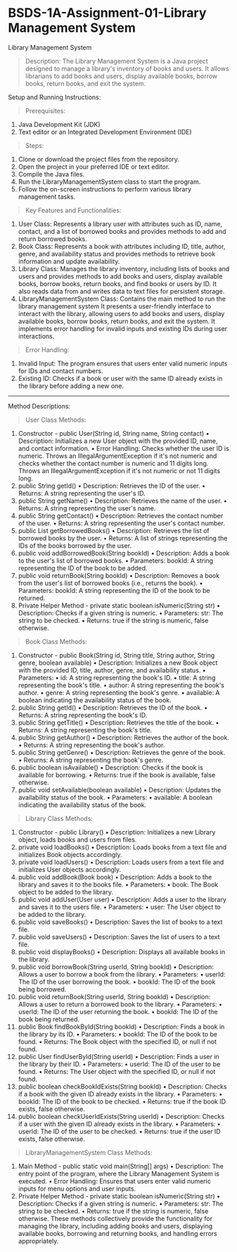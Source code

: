 # BSDS-1A-Assignment-01-Library Management System
Library Management System 
> Description:
The Library Management System is a Java project designed to manage a library's inventory of books and users. It allows librarians to add books and users, display available books, borrow books, return books, and exit the system.

Setup and Running Instructions:
> Prerequisites:
1. Java Development Kit (JDK)
2. Text editor or an Integrated Development Environment (IDE) 

> Steps:
1.	Clone or download the project files from the repository.
2.	Open the project in your preferred IDE or text editor.
3.	Compile the Java files.
4.	Run the LibraryManagementSystem class to start the program.
5.	Follow the on-screen instructions to perform various library management tasks.

> Key Features and Functionalities:
1. User Class:
Represents a library user with attributes such as ID, name, contact, and a list of borrowed books and provides methods to add and return borrowed books.
2. Book Class:
Represents a book with attributes including ID, title, author, genre, and availability status and provides methods to retrieve book information and update availability.
3. Library Class:
Manages the library inventory, including lists of books and users and provides methods to add books and users, display available books, borrow books, return books, and find books or users by ID. It also reads data from and writes data to text files for persistent storage.
4. LibraryManagementSystem Class:
Contains the main method to run the library management system It presents a user-friendly interface to interact with the library, allowing users to add books and users, display available books, borrow books, return books, and exit the system. It implements error handling for invalid inputs and existing IDs during user interactions.

> Error Handling:
1. Invalid Input: The program ensures that users enter valid numeric inputs for IDs and contact numbers.
2. Existing ID: Checks if a book or user with the same ID already exists in the library before adding a new one.
___________________________________________________________________________________________________________________________________________________________________________

Method Descriptions:
> User Class Methods:
1. Constructor - public User(String id, String name, String contact)
•	Description: Initializes a new User object with the provided ID, name, and contact information.
•	Error Handling: Checks whether the user ID is numeric. Throws an IllegalArgumentException if it's not numeric and checks whether the contact number is numeric and 11 digits long. Throws an IllegalArgumentException if it's not numeric or not 11 digits long.
2. public String getId()
•	Description: Retrieves the ID of the user.
•	Returns: A string representing the user's ID.
3. public String getName()
•	Description: Retrieves the name of the user.
•	Returns: A string representing the user's name.
4. public String getContact()
•	Description: Retrieves the contact number of the user.
•	Returns: A string representing the user's contact number.
5. public List<String> getBorrowedBooks()
•	Description: Retrieves the list of borrowed books by the user.
•	Returns: A list of strings representing the IDs of the books borrowed by the user.
6. public void addBorrowedBook(String bookId)
•	Description: Adds a book to the user's list of borrowed books.
•	Parameters: bookId: A string representing the ID of the book to be added.
7. public void returnBook(String bookId)
•	Description: Removes a book from the user's list of borrowed books (i.e., returns the book).
•	Parameters: bookId: A string representing the ID of the book to be returned.
8. Private Helper Method - private static boolean isNumeric(String str)
•	Description: Checks if a given string is numeric.
•	Parameters: str: The string to be checked.
•	Returns: true if the string is numeric, false otherwise.

> Book Class Methods:
1. Constructor - public Book(String id, String title, String author, String genre, boolean available)
•	Description: Initializes a new Book object with the provided ID, title, author, genre, and availability status.
•	Parameters:
•	id: A string representing the book's ID.
•	title: A string representing the book's title.
•	author: A string representing the book's author.
•	genre: A string representing the book's genre.
•	available: A boolean indicating the availability status of the book.
2. public String getId()
•	Description: Retrieves the ID of the book.
•	Returns: A string representing the book's ID.
3. public String getTitle()
•	Description: Retrieves the title of the book.
•	Returns: A string representing the book's title.
4. public String getAuthor()
•	Description: Retrieves the author of the book.
•	Returns: A string representing the book's author.
5. public String getGenre()
•	Description: Retrieves the genre of the book.
•	Returns: A string representing the book's genre.
6. public boolean isAvailable()
•	Description: Checks if the book is available for borrowing.
•	Returns: true if the book is available, false otherwise.
7. public void setAvailable(boolean available)
•	Description: Updates the availability status of the book.
•	Parameters:
•	available: A boolean indicating the availability status of the book.

> Library Class Methods:
1. Constructor - public Library()
•	Description: Initializes a new Library object, loads books and users from files.
2. private void loadBooks()
•	Description: Loads books from a text file and initializes Book objects accordingly.
3. private void loadUsers()
•	Description: Loads users from a text file and initializes User objects accordingly.
4. public void addBook(Book book)
•	Description: Adds a book to the library and saves it to the books file.
•	Parameters:
•	book: The Book object to be added to the library.
5. public void addUser(User user)
•	Description: Adds a user to the library and saves it to the users file.
•	Parameters:
•	user: The User object to be added to the library.
6. public void saveBooks()
•	Description: Saves the list of books to a text file.
7. public void saveUsers()
•	Description: Saves the list of users to a text file.
8. public void displayBooks()
•	Description: Displays all available books in the library.
9. public void borrowBook(String userId, String bookId)
•	Description: Allows a user to borrow a book from the library.
•	Parameters:
•	userId: The ID of the user borrowing the book.
•	bookId: The ID of the book being borrowed.
10. public void returnBook(String userId, String bookId)
•	Description: Allows a user to return a borrowed book to the library.
•	Parameters:
•	userId: The ID of the user returning the book.
•	bookId: The ID of the book being returned.
11. public Book findBookById(String bookId)
•	Description: Finds a book in the library by its ID.
•	Parameters:
•	bookId: The ID of the book to be found.
•	Returns: The Book object with the specified ID, or null if not found.
12. public User findUserById(String userId)
•	Description: Finds a user in the library by their ID.
•	Parameters:
•	userId: The ID of the user to be found.
•	Returns: The User object with the specified ID, or null if not found.
13. public boolean checkBookIdExists(String bookId)
•	Description: Checks if a book with the given ID already exists in the library.
•	Parameters:
•	bookId: The ID of the book to be checked.
•	Returns: true if the book ID exists, false otherwise.
14. public boolean checkUserIdExists(String userId)
•	Description: Checks if a user with the given ID already exists in the library.
•	Parameters:
•	userId: The ID of the user to be checked.
•	Returns: true if the user ID exists, false otherwise.

> LibraryManagementSystem Class Methods:
1. Main Method - public static void main(String[] args)
•	Description: The entry point of the program, where the Library Management System is executed.
•	Error Handling: Ensures that users enter valid numeric inputs for menu options and user inputs.
2. Private Helper Method - private static boolean isNumeric(String str)
•	Description: Checks if a given string is numeric.
•	Parameters: str: The string to be checked.
•	Returns: true if the string is numeric, false otherwise.
These methods collectively provide the functionality for managing the library, including adding books and users, displaying available books, borrowing and returning books, and handling errors appropriately.
